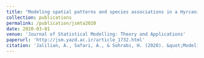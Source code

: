 ```yaml
---
title: "Modeling spatial patterns and species associations in a Hyrcanian forest using a multivariate log-Gaussian Cox process"
collection: publications
permalink: /publication/jsmta2020
date: 2020-03-01
venue: 'Journal of Statistical Modelling: Theory and Applications'
paperurl: 'http://jsm.yazd.ac.ir/article_1732.html'
citation: 'Jalilian, A., Safari, A., & Sohrabi, H. (2020). &quot;Modeling spatial patterns and species associations in a Hyrcanian forest using a multivariate log-Gaussian Cox process&quot;. <i>Journal of Statistical Modelling: Theory and Applications</i>, 1-18.'
---
```



